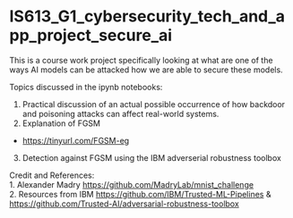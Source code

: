 # IS613_G1_cybersecurity_tech_and_app_project_secure_ai
This is a course work project specifically looking at what are one of the ways AI models can be attacked how we are able to secure these models.

Topics discussed in the ipynb notebooks:
1. Practical discussion of an actual possible occurrence of how backdoor and poisoning attacks can affect real-world systems.
2. Explanation of FGSM
  - <a> https://tinyurl.com/FGSM-eg </a>
3. Detection against FGSM using the IBM adverserial robustness toolbox


Credit and References: 
</br> 1. Alexander Madry https://github.com/MadryLab/mnist_challenge 
</br> 2. Resources from IBM https://github.com/IBM/Trusted-ML-Pipelines & https://github.com/Trusted-AI/adversarial-robustness-toolbox
